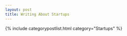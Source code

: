 ```yaml
---
layout: post
title: Writing About Startups
---
```


{% include categorypostlist.html category="Startups" %}

